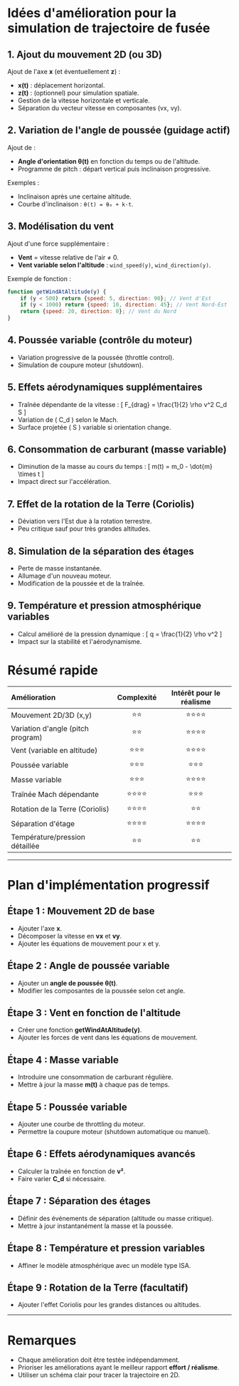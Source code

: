 
# Idées d'amélioration pour la simulation de trajectoire de fusée

## 1. Ajout du mouvement 2D (ou 3D)
Ajout de l'axe **x** (et éventuellement **z**) :
- **x(t)** : déplacement horizontal.
- **z(t)** : (optionnel) pour simulation spatiale.
- Gestion de la vitesse horizontale et verticale.
- Séparation du vecteur vitesse en composantes (vx, vy).

## 2. Variation de l'angle de poussée (guidage actif)
Ajout de :
- **Angle d'orientation θ(t)** en fonction du temps ou de l'altitude.
- Programme de pitch : départ vertical puis inclinaison progressive.

Exemples :
- Inclinaison après une certaine altitude.
- Courbe d'inclinaison : `θ(t) = θ₀ + k·t`.

## 3. Modélisation du vent
Ajout d'une force supplémentaire :
- **Vent** = vitesse relative de l'air ≠ 0.
- **Vent variable selon l'altitude** : `wind_speed(y)`, `wind_direction(y)`.

Exemple de fonction :
```javascript
function getWindAtAltitude(y) {
    if (y < 500) return {speed: 5, direction: 90}; // Vent d'Est
    if (y < 1000) return {speed: 10, direction: 45}; // Vent Nord-Est
    return {speed: 20, direction: 0}; // Vent du Nord
}
```

## 4. Poussée variable (contrôle du moteur)
- Variation progressive de la poussée (throttle control).
- Simulation de coupure moteur (shutdown).

## 5. Effets aérodynamiques supplémentaires
- Traînée dépendante de la vitesse : 
  \[
  F_{drag} = \frac{1}{2} \rho v^2 C_d S
  \]
- Variation de \( C_d \) selon le Mach.
- Surface projetée \( S \) variable si orientation change.

## 6. Consommation de carburant (masse variable)
- Diminution de la masse au cours du temps :
  \[
  m(t) = m_0 - \dot{m} \times t
  \]
- Impact direct sur l'accélération.

## 7. Effet de la rotation de la Terre (Coriolis)
- Déviation vers l'Est due à la rotation terrestre.
- Peu critique sauf pour très grandes altitudes.

## 8. Simulation de la séparation des étages
- Perte de masse instantanée.
- Allumage d'un nouveau moteur.
- Modification de la poussée et de la traînée.

## 9. Température et pression atmosphérique variables
- Calcul amélioré de la pression dynamique :
  \[
  q = \frac{1}{2} \rho v^2
  \]
- Impact sur la stabilité et l'aérodynamisme.

# Résumé rapide

| Amélioration | Complexité | Intérêt pour le réalisme |
|:---|:---:|:---:|
| Mouvement 2D/3D (x,y) | ⭐⭐ | ⭐⭐⭐⭐ |
| Variation d'angle (pitch program) | ⭐⭐ | ⭐⭐⭐⭐ |
| Vent (variable en altitude) | ⭐⭐⭐ | ⭐⭐⭐⭐ |
| Poussée variable | ⭐⭐⭐ | ⭐⭐⭐ |
| Masse variable | ⭐⭐⭐ | ⭐⭐⭐⭐ |
| Traînée Mach dépendante | ⭐⭐⭐⭐ | ⭐⭐⭐ |
| Rotation de la Terre (Coriolis) | ⭐⭐⭐⭐ | ⭐⭐ |
| Séparation d'étage | ⭐⭐⭐⭐ | ⭐⭐⭐⭐ |
| Température/pression détaillée | ⭐⭐ | ⭐⭐ |

---

# Plan d'implémentation progressif

## Étape 1 : Mouvement 2D de base
- Ajouter l'axe **x**.
- Décomposer la vitesse en **vx** et **vy**.
- Ajouter les équations de mouvement pour x et y.

## Étape 2 : Angle de poussée variable
- Ajouter un **angle de poussée θ(t)**.
- Modifier les composantes de la poussée selon cet angle.

## Étape 3 : Vent en fonction de l'altitude
- Créer une fonction **getWindAtAltitude(y)**.
- Ajouter les forces de vent dans les équations de mouvement.

## Étape 4 : Masse variable
- Introduire une consommation de carburant régulière.
- Mettre à jour la masse **m(t)** à chaque pas de temps.

## Étape 5 : Poussée variable
- Ajouter une courbe de throttling du moteur.
- Permettre la coupure moteur (shutdown automatique ou manuel).

## Étape 6 : Effets aérodynamiques avancés
- Calculer la traînée en fonction de **v²**.
- Faire varier **C_d** si nécessaire.

## Étape 7 : Séparation des étages
- Définir des événements de séparation (altitude ou masse critique).
- Mettre à jour instantanément la masse et la poussée.

## Étape 8 : Température et pression variables
- Affiner le modèle atmosphérique avec un modèle type ISA.

## Étape 9 : Rotation de la Terre (facultatif)
- Ajouter l'effet Coriolis pour les grandes distances ou altitudes.

---

# Remarques
- Chaque amélioration doit être testée indépendamment.
- Prioriser les améliorations ayant le meilleur rapport **effort / réalisme**.
- Utiliser un schéma clair pour tracer la trajectoire en 2D.
